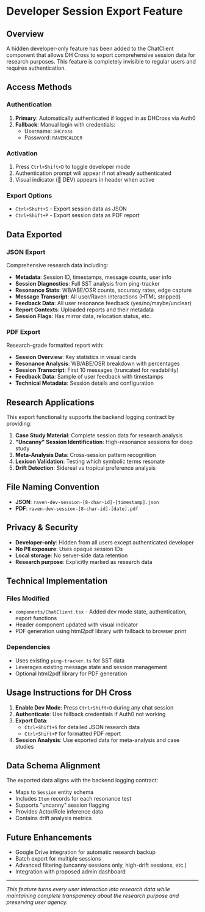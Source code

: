 # Developer Session Export Feature

## Overview

A hidden developer-only feature has been added to the ChatClient component that allows DH Cross to export comprehensive session data for research purposes. This feature is completely invisible to regular users and requires authentication.

## Access Methods

### Authentication
1. **Primary**: Automatically authenticated if logged in as DHCross via Auth0
2. **Fallback**: Manual login with credentials:
   - Username: `DHCross`
   - Password: `RAVENCALDER`

### Activation
1. Press `Ctrl+Shift+D` to toggle developer mode
2. Authentication prompt will appear if not already authenticated
3. Visual indicator (🔧 DEV) appears in header when active

### Export Options
- `Ctrl+Shift+S` - Export session data as JSON
- `Ctrl+Shift+P` - Export session data as PDF report

## Data Exported

### JSON Export
Comprehensive research data including:
- **Metadata**: Session ID, timestamps, message counts, user info
- **Session Diagnostics**: Full SST analysis from ping-tracker
- **Resonance Stats**: WB/ABE/OSR counts, accuracy rates, edge capture
- **Message Transcript**: All user/Raven interactions (HTML stripped)
- **Feedback Data**: All user resonance feedback (yes/no/maybe/unclear)
- **Report Contexts**: Uploaded reports and their metadata
- **Session Flags**: Has mirror data, relocation status, etc.

### PDF Export
Research-grade formatted report with:
- **Session Overview**: Key statistics in visual cards
- **Resonance Analysis**: WB/ABE/OSR breakdown with percentages
- **Session Transcript**: First 10 messages (truncated for readability)
- **Feedback Data**: Sample of user feedback with timestamps
- **Technical Metadata**: Session details and configuration

## Research Applications

This export functionality supports the backend logging contract by providing:

1. **Case Study Material**: Complete session data for research analysis
2. **"Uncanny" Session Identification**: High-resonance sessions for deep study
3. **Meta-Analysis Data**: Cross-session pattern recognition
4. **Lexicon Validation**: Testing which symbolic terms resonate
5. **Drift Detection**: Sidereal vs tropical preference analysis

## File Naming Convention

- **JSON**: `raven-dev-session-[8-char-id]-[timestamp].json`
- **PDF**: `raven-dev-session-[8-char-id]-[date].pdf`

## Privacy & Security

- **Developer-only**: Hidden from all users except authenticated developer
- **No PII exposure**: Uses opaque session IDs
- **Local storage**: No server-side data retention
- **Research purpose**: Explicitly marked as research data

## Technical Implementation

### Files Modified
- `components/ChatClient.tsx` - Added dev mode state, authentication, export functions
- Header component updated with visual indicator
- PDF generation using html2pdf library with fallback to browser print

### Dependencies
- Uses existing `ping-tracker.ts` for SST data
- Leverages existing message state and session management
- Optional html2pdf library for PDF generation

## Usage Instructions for DH Cross

1. **Enable Dev Mode**: Press `Ctrl+Shift+D` during any chat session
2. **Authenticate**: Use fallback credentials if Auth0 not working
3. **Export Data**:
   - `Ctrl+Shift+S` for detailed JSON research data
   - `Ctrl+Shift+P` for formatted PDF report
4. **Session Analysis**: Use exported data for meta-analysis and case studies

## Data Schema Alignment

The exported data aligns with the backend logging contract:
- Maps to `Session` entity schema
- Includes `Item` records for each resonance test
- Supports "uncanny" session flagging
- Provides Actor/Role inference data
- Contains drift analysis metrics

## Future Enhancements

- Google Drive integration for automatic research backup
- Batch export for multiple sessions
- Advanced filtering (uncanny sessions only, high-drift sessions, etc.)
- Integration with proposed admin dashboard

---

*This feature turns every user interaction into research data while maintaining complete transparency about the research purpose and preserving user agency.*